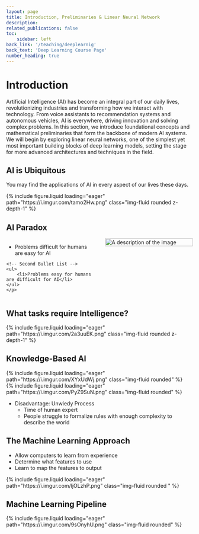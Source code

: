 ```yaml
---
layout: page
title: Introduction, Preliminaries & Linear Neural Network
description: 
related_publications: false
toc:
    sidebar: left
back_link: '/teaching/deeplearnig'
back_text: 'Deep Learning Course Page'
number_heading: true
---
```

# Introduction 
Artificial Intelligence (AI) has become an integral part of our daily lives, revolutionizing industries and transforming how we interact with technology. From voice assistants to recommendation systems and autonomous vehicles, AI is everywhere, driving innovation and solving complex problems. In this section, we introduce foundational concepts and mathematical preliminaries that form the backbone of modern AI systems. We will begin by exploring linear neural networks, one of the simplest yet most important building blocks of deep learning models, setting the stage for more advanced architectures and techniques in the field.

## AI is Ubiquitous
You may find the applications of AI in every aspect of our lives these days.
<div class="row mt-3">
    <div class="col-sm mt-3 mt-md-0">
        {% include figure.liquid loading="eager" path="https://i.imgur.com/tamo2Hw.png" class="img-fluid rounded z-depth-1" %}
    </div>
</div>

## AI Paradox
<div style="display: flex; align-items: flex-start;">
  <!-- Text Content -->
  <div style="margin-right: 15px; max-width: 50%;">
    <p>
    <!-- First Bullet List -->
    <ul style="margin-right: 20px;">
        <li>Problems difficult for humans are easy for AI</li>
    </ul>
    
    <!-- Second Bullet List -->
    <ul>
        <li>Problems easy for humans are difficult for AI</li>
    </ul>
    </p>
  </div>

  <!-- Image -->
  <div style="flex-grow: 1; max-width: 50%;">
    <img
      src="https://i.imgur.com/HmExOOn.png"
      alt="A description of the image"
      style="width: 100%; height: auto;"
    >
  </div>
</div>

## What tasks require Intelligence?

<div class="row mt-3">
    <div class="col-sm mt-3 mt-md-0">
        {% include figure.liquid loading="eager" path="https://i.imgur.com/2a3uuEK.png" class="img-fluid rounded z-depth-1" %}
    </div>
</div>

## Knowledge-Based AI
<div class="row mt-3">
    <div class="col-sm mt-3 mt-md-0">
        {% include figure.liquid loading="eager" path="https://i.imgur.com/XYxUdWj.png" class="img-fluid rounded" %}
    </div>
    <div class="col-sm mt-3 mt-md-0">
        {% include figure.liquid loading="eager" path="https://i.imgur.com/PyZ9SuN.png" class="img-fluid rounded" %}
    </div>
</div>

- Disadvantage: Unwiedy Process
  - Time of human expert
  - People struggle to formalize rules with enough complexity to describe the world

## The Machine Learning Approach
 - Allow computers to learn from experience
 - Determine what features to use
 - Learn to map the features to output
<div class="row mt-3">
    <div class="col-sm mt-3 mt-md-0">
        {% include figure.liquid loading="eager" path="https://i.imgur.com/ljOLzhP.png" class="img-fluid rounded " %}
    </div>
</div>

## Machine Learning Pipeline
<div class="row mt-3">
    <div class="col-sm mt-3 mt-md-0">
        {% include figure.liquid loading="eager" path="https://i.imgur.com/9sOnyhU.png" class="img-fluid rounded" %}
    </div>
</div>